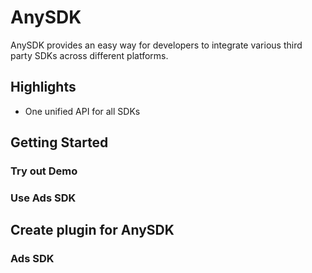 AnySDK
========
AnySDK provides an easy way for developers to integrate various third party SDKs across different platforms. 

## Highlights
* One unified API for all SDKs

## Getting Started
### Try out Demo
### Use Ads SDK

## Create plugin for AnySDK
### Ads SDK
